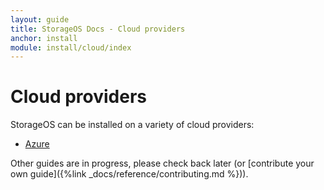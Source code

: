 ```yaml
---
layout: guide
title: StorageOS Docs - Cloud providers
anchor: install
module: install/cloud/index
---
```


# Cloud providers

StorageOS can be installed on a variety of cloud providers:

* [Azure](azure.md)

Other guides are in progress, please check back later (or [contribute your own guide]({%link _docs/reference/contributing.md %})).
